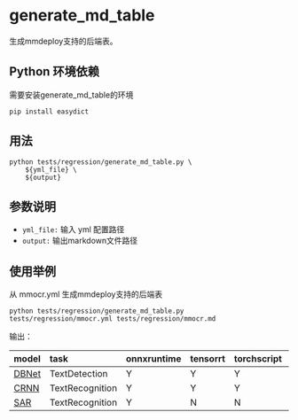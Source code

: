 # generate_md_table

生成mmdeploy支持的后端表。

## Python 环境依赖

需要安装generate_md_table的环境

```
pip install easydict
```

## 用法

```
python tests/regression/generate_md_table.py \
    ${yml_file} \
    ${output}
```

## 参数说明

- `yml_file:`  输入 yml 配置路径
- `output:` 输出markdown文件路径

## 使用举例

从 mmocr.yml 生成mmdeploy支持的后端表

```
python tests/regression/generate_md_table.py tests/regression/mmocr.yml tests/regression/mmocr.md
```

输出：

| model                                                                        | task            | onnxruntime | tensorrt | torchscript | pplnn | openvino | ncnn |
| :--------------------------------------------------------------------------- | :-------------- | :---------- | :------- | :---------- | :---- | :------- | :--- |
| [DBNet](https://github.com/open-mmlab/mmocr/tree/main/configs/textdet/dbnet) | TextDetection   | Y           | Y        | Y           | Y     | Y        | Y    |
| [CRNN](https://github.com/open-mmlab/mmocr/tree/main/configs/textrecog/crnn) | TextRecognition | Y           | Y        | Y           | Y     | N        | Y    |
| [SAR](https://github.com/open-mmlab/mmocr/tree/main/configs/textrecog/sar)   | TextRecognition | Y           | N        | N           | N     | N        | N    |
